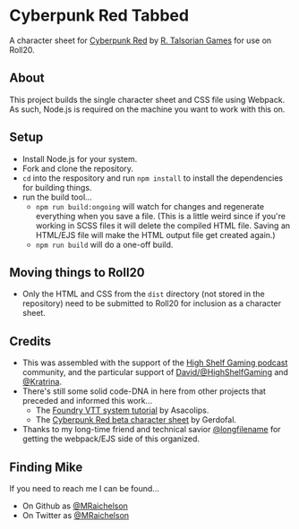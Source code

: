 # Cyberpunk Red Tabbed

A character sheet for [Cyberpunk Red](https://rtalsoriangames.com/cyberpunk/) by [R. Talsorian Games](https://rtalsoriangames.com/) for use on Roll20.

## About

This project builds the single character sheet and CSS file using Webpack. As such, Node.js is required on the machine you want to work with this on.

## Setup

- Install Node.js for your system.
- Fork and clone the repository.
- `cd` into the respository and run `npm install` to install the dependencies for building things.
- run the build tool...
  - `npm run build:ongoing` will watch for changes and regenerate everything when you save a file. (This is a little weird since if you're working in SCSS files it will delete the compiled HTML file. Saving an HTML/EJS file will make the HTML output file get created again.)
  - `npm run build` will do a one-off build.

## Moving things to Roll20

- Only the HTML and CSS from the `dist` directory (not stored in the repository) need to be submitted to Roll20 for inclusion as a character sheet.

## Credits

- This was assembled with the support of the [High Shelf Gaming podcast](https://highshelfgaming.com/) community, and the particular support of [David/@HighShelfGaming](https://twitter.com/highshelfgaming) and [@Kratrina](https://twitter.com/kratrina).
- There's still some solid code-DNA in here from other projects that preceded and informed this work...
  - The [Foundry VTT system tutorial](https://gitlab.com/asacolips-projects/foundry-mods/foundryvtt-system-tutorial) by Asacolips.
  - The [Cyberpunk Red beta character sheet](https://github.com/Gerdofal/roll20-CyberpunkRED_Gerdofal_BETA) by Gerdofal.
- Thanks to my long-time friend and technical savior [@longfilename](https://github.com/longfilename) for getting the webpack/EJS side of this organized.

## Finding Mike

If you need to reach me I can be found...

- On Github as [@MRaichelson](https://github.com/mraichelson)
- On Twitter as [@MRaichelson](https://twitter.com/MRaichelson)
